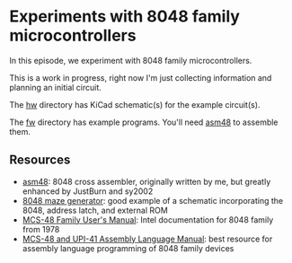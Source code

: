# Experiments with 8048 family microcontrollers

In this episode, we experiment with 8048 family microcontrollers.

This is a work in progress, right now I'm just collecting information and planning an initial circuit.

The [hw](hw) directory has KiCad schematic(s) for the example circuit(s).

The [fw](fw) directory has example programs.  You'll need [asm48](https://daveho.github.io/asm48/) to assemble them.

## Resources

* [asm48](https://daveho.github.io/asm48/): 8048 cross assembler, originally written by me, but greatly enhanced by JustBurn and sy2002
* [8048 maze generator](https://hackaday.io/project/19278-8048-maze-generator): good example of a schematic incorporating the 8048, address latch, and external ROM
* [MCS-48 Family User's Manual](http://bitsavers.trailing-edge.com/components/intel/8048/9800270D_MCS-48_Family_Users_Manual_Jul78.pdf): Intel documentation for 8048 family from 1978
* [MCS-48 and UPI-41 Assembly Language Manual](http://bitsavers.trailing-edge.com/components/intel/8048/9800255D_MCS-48_and_UPI-41_Assembly_Language_Manual_Dec1978.pdf): best resource for assembly language programming of 8048 family devices
